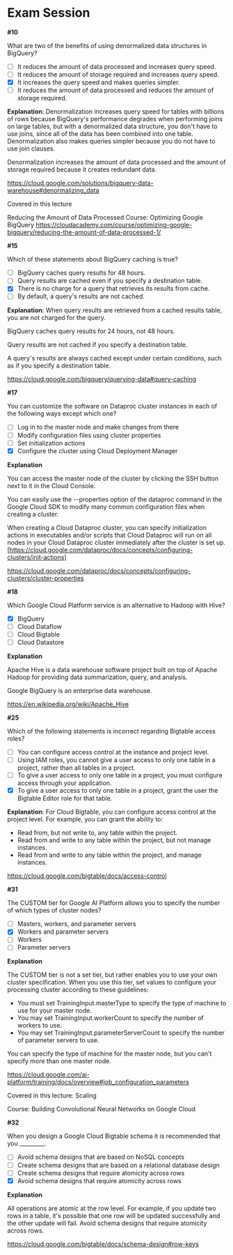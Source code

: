 # Exam Session

**#10**

What are two of the benefits of using denormalized data structures in BigQuery?
- [ ] It reduces the amount of data processed and increases query speed.
- [ ] It reduces the amount of storage required and increases query speed.
- [x] It increases the query speed and makes queries simpler.
- [ ] It reduces the amount of data processed and reduces the amount of storage required.

**Explanation**:
Denormalization increases query speed for tables with billions of rows because BigQuery's performance degrades when performing joins on large tables, but with a denormalized data structure, you don't have to use joins, since all of the data has been combined into one table. Denormalization also makes queries simpler because you do not have to use join clauses.

Denormalization increases the amount of data processed and the amount of storage required because it creates redundant data.

https://cloud.google.com/solutions/bigquery-data-warehouse#denormalizing_data

Covered in this lecture 

Reducing the Amount of Data Processed
Course: Optimizing Google BigQuery https://cloudacademy.com/course/optimizing-google-bigquery/reducing-the-amount-of-data-processed-1/

**#15**

Which of these statements about BigQuery caching is true?
- [ ] BigQuery caches query results for 48 hours.
- [ ] Query results are cached even if you specify a destination table.
- [x] There is no charge for a query that retrieves its results from cache.
- [ ] By default, a query's results are not cached.

**Explanation**:
When query results are retrieved from a cached results table, you are not charged for the query.

BigQuery caches query results for 24 hours, not 48 hours.

Query results are not cached if you specify a destination table.

A query's results are always cached except under certain conditions, such as if you specify a destination table.

https://cloud.google.com/bigquery/querying-data#query-caching

**#17**

You can customize the software on Dataproc cluster instances in each of the following ways except which one?
- [ ] Log in to the master node and make changes from there
- [ ] Modify configuration files using cluster properties
- [ ] Set initialization actions
- [x] Configure the cluster using Cloud Deployment Manager

**Explanation**

You can access the master node of the cluster by clicking the SSH button next to it in the Cloud Console. 

You can easily use the --properties option of the dataproc command in the Google Cloud SDK to modify many common configuration files when creating a cluster.

When creating a Cloud Dataproc cluster, you can specify initialization actions in executables and/or scripts that Cloud Dataproc will run on all nodes in your Cloud Dataproc cluster immediately after the cluster is set up. [https://cloud.google.com/dataproc/docs/concepts/configuring-clusters/init-actions]

https://cloud.google.com/dataproc/docs/concepts/configuring-clusters/cluster-properties

**#18**

Which Google Cloud Platform service is an alternative to Hadoop with Hive?
- [x] BigQuery
- [ ] Cloud Dataflow
- [ ] Cloud Bigtable
- [ ] Cloud Datastore

**Explanation**

Apache Hive is a data warehouse software project built on top of Apache Hadoop for providing data summarization, query, and analysis.

 
Google BigQuery is an enterprise data warehouse.

https://en.wikipedia.org/wiki/Apache_Hive

**#25**

Which of the following statements is incorrect regarding Bigtable access roles?
- [ ] You can configure access control at the instance and project level.
- [ ] Using IAM roles, you cannot give a user access to only one table in a project, rather than all tables in a project.
- [ ] To give a user access to only one table in a project, you must configure access through your application.
- [x] To give a user access to only one table in a project, grant the user the Bigtable Editor role for that table.

**Explanation**:
For Cloud Bigtable, you can configure access control at the project level. For example, you can grant the ability to:
- Read from, but not write to, any table within the project.
- Read from and write to any table within the project, but not manage instances.
- Read from and write to any table within the project, and manage instances.

https://cloud.google.com/bigtable/docs/access-control

**#31**

The CUSTOM tier for Google AI Platform allows you to specify the number of which types of cluster nodes?
- [ ] Masters, workers, and parameter servers
- [x] Workers and parameter servers
- [ ] Workers
- [ ] Parameter servers

**Explanation**

The CUSTOM tier is not a set tier, but rather enables you to use your own cluster specification. When you use this tier, set values to configure your processing cluster according to these guidelines:
- You must set TrainingInput.masterType to specify the type of machine to use for your master node.
- You may set TrainingInput.workerCount to specify the number of workers to use.
- You may set TrainingInput.parameterServerCount to specify the number of parameter servers to use.

You can specify the type of machine for the master node, but you can't specify more than one master node.

https://cloud.google.com/ai-platform/training/docs/overview#job_configuration_parameters

Covered in this lecture: Scaling

Course: Building Convolutional Neural Networks on Google Cloud

**#32**

When you design a Google Cloud Bigtable schema it is recommended that you _________.
- [ ] Avoid schema designs that are based on NoSQL concepts
- [ ] Create schema designs that are based on a relational database design
- [ ] Create schema designs that require atomicity across rows
- [x] Avoid schema designs that require atomicity across rows

**Explanation**

All operations are atomic at the row level. For example, if you update two rows in a table, it's possible that one row will be updated successfully and the other update will fail. Avoid schema designs that require atomicity across rows.

https://cloud.google.com/bigtable/docs/schema-design#row-keys
